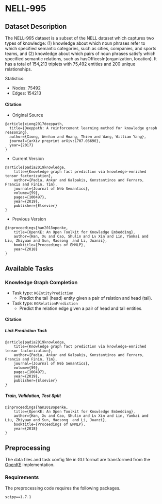 # NELL-995

## Dataset Description

The NELL-995 dataset is a subset of the NELL dataset which captures two types of knowledge: (1) knowledge about which noun phrases refer to which specified semantic categories, such as cities, companies, and sports teams, and (2) knowledge about which pairs of noun phrases satisfy which specified semantic relations, such as hasOfficesIn(organization, location). It has a total of 154,213 triplets with 75,492 entities and 200 unique relationships.

Statistics:
- Nodes: 75492
- Edges: 154213

#### Citation
- Original Source
```
@article{xiong2017deeppath,
  title={Deeppath: A reinforcement learning method for knowledge graph reasoning},
  author={Xiong, Wenhan and Hoang, Thien and Wang, William Yang},
  journal={arXiv preprint arXiv:1707.06690},
  year={2017}
}
```
- Current Version
```
@article{padia2019knowledge,
    title={Knowledge graph fact prediction via knowledge-enriched tensor factorization},
    author={Padia, Ankur and Kalpakis, Konstantinos and Ferraro, Francis and Finin, Tim},
    journal={Journal of Web Semantics},
    volume={59},
    pages={100497},
    year={2019},
    publisher={Elsevier}
}
```
- Previous Version
```
@inproceedings{han2018openke,
    title={OpenKE: An Open Toolkit for Knowledge Embedding},
    author={Han, Xu and Cao, Shulin and Lv Xin and Lin, Yankai and Liu, Zhiyuan and Sun, Maosong  and Li, Juanzi},
    booktitle={Proceedings of EMNLP},
    year={2018}
}
```
## Available Tasks

### Knowledge Graph Completion

+ Task type: `KGEntityPrediction`
    - Predict the tail (head) entity given a pair of relation and head (tail).
+ Task type: `KGRelationPrediction`
    - Predict the relation edge given a pair of head and tail entities.

#### Citation

##### Link Prediction Task

```
@article{padia2019knowledge,
    title={Knowledge graph fact prediction via knowledge-enriched tensor factorization},
    author={Padia, Ankur and Kalpakis, Konstantinos and Ferraro, Francis and Finin, Tim},
    journal={Journal of Web Semantics},
    volume={59},
    pages={100497},
    year={2019},
    publisher={Elsevier}
}
```

##### Train, Validation, Test Split

```
@inproceedings{han2018openke,
    title={OpenKE: An Open Toolkit for Knowledge Embedding},
    author={Han, Xu and Cao, Shulin and Lv Xin and Lin, Yankai and Liu, Zhiyuan and Sun, Maosong  and Li, Juanzi},
    booktitle={Proceedings of EMNLP},
    year={2018}
}
```

## Preprocessing

The data files and task config file in GLI format are transformed from the [OpenKE](https://github.com/thunlp/OpenKE) implementation.

### Requirements

The preprocessing code requires the following packages.

```
scipy==1.7.1
```
